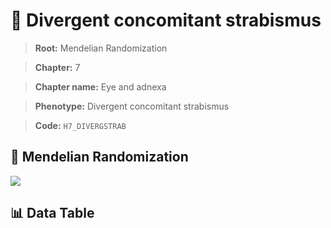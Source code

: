 # 🧪 Divergent concomitant strabismus

> **Root:** Mendelian Randomization

> **Chapter:** 7  

> **Chapter name:** Eye and adnexa

> **Phenotype:** Divergent concomitant strabismus  

> **Code:** `H7_DIVERGSTRAB`

## 🧬 Mendelian Randomization  

<img src="/MR/Figures/Forward/H7_DIVERGSTRAB.png"/>

## 📊 Data Table

<CsvTableMRF src="/public/MR/Data/Forward/H7_DIVERGSTRAB.csv"/>
